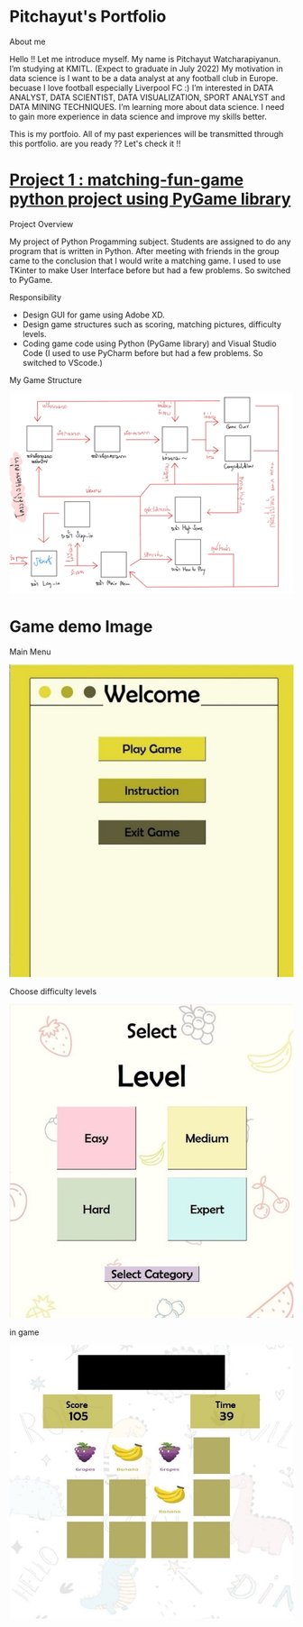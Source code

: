 # Pitchayut's Portfolio

About me 

Hello !! Let me introduce myself. My name is Pitchayut Watcharapiyanun. I’m studying at KMITL. (Expect to graduate in July 2022) 
My motivation in data science is I want to be a data analyst at any football club in Europe. becuase I love football especially Liverpool FC :)
I’m interested in DATA ANALYST, DATA SCIENTIST, DATA VISUALIZATION, SPORT ANALYST and DATA MINING TECHNIQUES. 
I’m learning more about data science. I need to gain more experience in data science and improve my skills better.

This is my portfoio. All of my past experiences will be transmitted through this portfolio. are you ready ?? Let's check it !!

# [Project 1 : matching-fun-game python project using PyGame library](https://github.com/khunwtf1/matching-fun-game)

Project Overview 

My project of Python Progamming subject. Students are assigned to do any program that is written in Python. After meeting with friends in the group came to the conclusion that I would write a matching game. I used to use TKinter to make User Interface before but had a few problems. So switched to PyGame.

Responsibility
- Design GUI for game using Adobe XD.
- Design game structures such as scoring, matching pictures, difficulty levels.
- Coding game code using Python (PyGame library) and Visual Studio Code (I used to use PyCharm before but had a few problems. So switched to VScode.)

My Game Structure

![](https://github.com/khunwtf1/matching-fun-game/blob/gh-pages/Game%20Structure.jpeg)

# Game demo Image

Main Menu

![](https://github.com/khunwtf1/matching-fun-game/blob/gh-pages/main%20menu.jpg)

Choose difficulty levels

![](https://github.com/khunwtf1/matching-fun-game/blob/gh-pages/choose%20levels.jpg)

in game

![](https://github.com/khunwtf1/matching-fun-game/blob/gh-pages/game%20demo.jpg)


  

